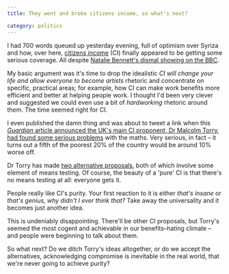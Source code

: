 ```yaml
---
title: They went and broke citizens income, so what's next?

category: politics
---
```


I had 700 words queued up yesterday evening, full of optimism over Syriza and how, over here, [citizens income](https://en.wikipedia.org/wiki/Basic_income) (CI) finally appeared to be getting some serious coverage. All despite [Natalie Bennett's dismal showing on the BBC](https://www.youtube.com/watch?v=5dFn8RIXOBE&t=4m20s).

My basic argument was it's time to drop the idealistic _CI will change your life and allow everyone to become artists_ rhetoric and concentrate on specific, practical areas; for example, how CI can make work benefits more efficient and better at helping people work. I thought I'd been very clever and suggested we could even use a bit of _hardworking_ rhetoric around them. The time seemed right for CI.

I even published the damn thing and was about to tweet a link when this [<cite>Guardian</cite> article announced the UK's main CI proponent, Dr Malcolm Torry, had found some serious problems](https://www.theguardian.com/politics/2015/jan/27/green-party-citizens-income-policy-hits-poor) with the maths. Very serious, in fact &#8211; it turns out a fifth of the poorest 20% of the country would be around 10% worse off.

Dr Torry has made [two alternative proposals](hhttps://www.iser.essex.ac.uk/research/publications/working-papers/euromod/em17-14), both of which involve some element of means testing. Of course, the beauty of a 'pure' CI is that there's no means testing at all: everyone gets it.

People really like CI's purity. Your first reaction to it is either _that's insane_ or _that's genius, why didn't I ever think that?_ Take away the universality and it becomes just another idea.

This is undeniably disappointing. There'll be other CI proposals, but Torry's seemed the most cogent and achievable in our benefits&#8211;hating climate &#8211; and people were beginning to talk about them.

So what next? Do we ditch Torry's ideas altogether, or do we accept the alternatives, acknowledging compromise is inevitable in the real world, that we're never going to achieve purity?

